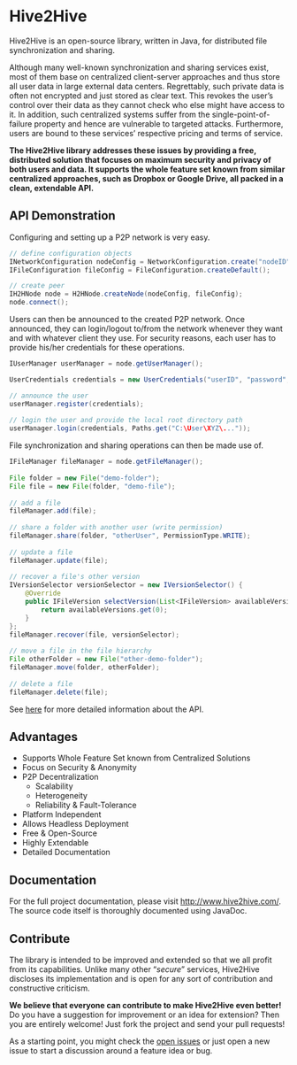 Hive2Hive
=========
Hive2Hive is an open-source library, written in Java, for distributed file synchronization and sharing.

Although many well-known synchronization and sharing services exist, most of them base on centralized client-server approaches and thus store all user data in large external data centers. Regrettably, such private data is often not encrypted and just stored as clear text. This revokes the user’s control over their data as they cannot check who else might have access to it. In addition, such centralized systems suffer from the single-point-of-failure property and hence are vulnerable to targeted attacks. Furthermore, users are bound to these services’ respective pricing and terms of service.

**The Hive2Hive library addresses these issues by providing a free, distributed solution that focuses on maximum security and privacy of both users and data. It supports the whole feature set known from similar centralized approaches, such as Dropbox or Google Drive, all packed in a clean, extendable API.**

API Demonstration
-----------------
Configuring and setting up a P2P network is very easy.
```java
// define configuration objects
INetworkConfiguration nodeConfig = NetworkConfiguration.create("nodeID", InetAddress.getByName("192.168.1.100"));
IFileConfiguration fileConfig = FileConfiguration.createDefault();

// create peer
IH2HNode node = H2HNode.createNode(nodeConfig, fileConfig);
node.connect();
```
Users can then be announced to the created P2P network. Once announced, they can login/logout to/from the network whenever they want and with whatever client they use. For security reasons, each user has to provide his/her credentials for these operations.
```java
IUserManager userManager = node.getUserManager();

UserCredentials credentials = new UserCredentials("userID", "password", "pin");

// announce the user
userManager.register(credentials);
        
// login the user and provide the local root directory path
userManager.login(credentials, Paths.get("C:\User\XYZ\..."));
```

File synchronization and sharing operations can then be made use of.
```java
IFileManager fileManager = node.getFileManager();
        
File folder = new File("demo-folder");
File file = new File(folder, "demo-file");
        
// add a file
fileManager.add(file);
        
// share a folder with another user (write permission)
fileManager.share(folder, "otherUser", PermissionType.WRITE);
        
// update a file
fileManager.update(file);
        
// recover a file's other version
IVersionSelector versionSelector = new IVersionSelector() {
    @Override
    public IFileVersion selectVersion(List<IFileVersion> availableVersions) {
        return availableVersions.get(0);
    }
};
fileManager.recover(file, versionSelector);
 
// move a file in the file hierarchy
File otherFolder = new File("other-demo-folder");
fileManager.move(folder, otherFolder);
 
// delete a file
fileManager.delete(file);
```

See [here](http://hive2hive.com/?page_id=429) for more detailed information about the API.

Advantages
----------
- Supports Whole Feature Set known from Centralized Solutions
- Focus on Security & Anonymity
- P2P Decentralization
  - Scalability
  - Heterogeneity
  - Reliability & Fault-Tolerance
- Platform Independent
- Allows Headless Deployment
- Free & Open-Source
- Highly Extendable
- Detailed Documentation

Documentation
-------------
For the full project documentation, please visit http://www.hive2hive.com/.
The source code itself is thoroughly documented using JavaDoc.

Contribute
----------
The library is intended to be improved and extended so that we all profit from its capabilities. Unlike many other “*secure*” services, Hive2Hive discloses its implementation and is open for any sort of contribution and constructive criticism.

**We believe that everyone can contribute to make Hive2Hive even better!** Do you have a suggestion for improvement or an idea for extension? Then you are entirely welcome! Just fork the project and send your pull requests!

As a starting point, you might check the [open issues](https://github.com/Hive2Hive/Hive2Hive/issues?state=open) or just open a new issue to start a discussion around a feature idea or bug.

